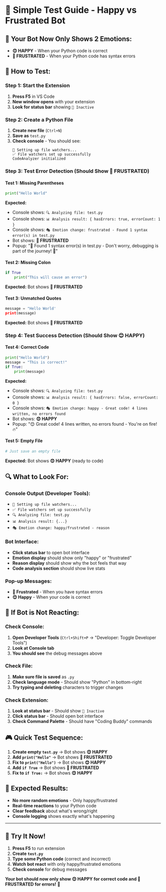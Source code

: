 # 🐍 Simple Test Guide - Happy vs Frustrated Bot

## 🎯 **Your Bot Now Only Shows 2 Emotions:**

- **😊 HAPPY** - When your Python code is correct
- **😤 FRUSTRATED** - When your Python code has syntax errors

## 🧪 **How to Test:**

### **Step 1: Start the Extension**
1. **Press F5** in VS Code
2. **New window opens** with your extension
3. **Look for status bar** showing `🔴 Inactive`

### **Step 2: Create a Python File**
1. **Create new file** (`Ctrl+N`)
2. **Save as** `test.py`
3. **Check console** - You should see:
   ```
   🔧 Setting up file watchers...
   ✅ File watchers set up successfully
   CodeAnalyzer initialized
   ```

### **Step 3: Test Error Detection (Should Show 😤 FRUSTRATED)**

#### **Test 1: Missing Parentheses**
```python
print("Hello World"
```
**Expected:**
- Console shows: `🔍 Analyzing file: test.py`
- Console shows: `📊 Analysis result: { hasErrors: true, errorCount: 1 }`
- Console shows: `🎭 Emotion change: frustrated - Found 1 syntax error(s) in test.py`
- Bot shows: **😤 FRUSTRATED**
- Popup: "😤 Found 1 syntax error(s) in test.py - Don't worry, debugging is part of the journey! 💪"

#### **Test 2: Missing Colon**
```python
if True
    print("This will cause an error")
```
**Expected:** Bot shows **😤 FRUSTRATED**

#### **Test 3: Unmatched Quotes**
```python
message = "Hello World'
print(message)
```
**Expected:** Bot shows **😤 FRUSTRATED**

### **Step 4: Test Success Detection (Should Show 😊 HAPPY)**

#### **Test 4: Correct Code**
```python
print("Hello World")
message = "This is correct!"
if True:
    print(message)
```
**Expected:**
- Console shows: `🔍 Analyzing file: test.py`
- Console shows: `📊 Analysis result: { hasErrors: false, errorCount: 0 }`
- Console shows: `🎭 Emotion change: happy - Great code! 4 lines written, no errors found`
- Bot shows: **😊 HAPPY**
- Popup: "😊 Great code! 4 lines written, no errors found - You're on fire! 🔥"

#### **Test 5: Empty File**
```python
# Just save an empty file
```
**Expected:** Bot shows **😊 HAPPY** (ready to code)

## 🔍 **What to Look For:**

### **Console Output (Developer Tools):**
- `🔧 Setting up file watchers...`
- `✅ File watchers set up successfully`
- `🔍 Analyzing file: test.py`
- `📊 Analysis result: {...}`
- `🎭 Emotion change: happy/frustrated - reason`

### **Bot Interface:**
- **Click status bar** to open bot interface
- **Emotion display** should show only "happy" or "frustrated"
- **Reason display** should show why the bot feels that way
- **Code analysis section** should show live stats

### **Pop-up Messages:**
- **😤 Frustrated** - When you have syntax errors
- **😊 Happy** - When your code is correct

## 🚨 **If Bot is Not Reacting:**

### **Check Console:**
1. **Open Developer Tools** (`Ctrl+Shift+P` → "Developer: Toggle Developer Tools")
2. **Look at Console tab**
3. **You should see** the debug messages above

### **Check File:**
1. **Make sure file is saved** as `.py`
2. **Check language mode** - Should show "Python" in bottom-right
3. **Try typing and deleting** characters to trigger changes

### **Check Extension:**
1. **Look at status bar** - Should show `🔴 Inactive`
2. **Click status bar** - Should open bot interface
3. **Check Command Palette** - Should have "Coding Buddy" commands

## 🎮 **Quick Test Sequence:**

1. **Create empty `test.py`** → Bot shows **😊 HAPPY**
2. **Add `print("Hello"`** → Bot shows **😤 FRUSTRATED**
3. **Fix to `print("Hello")`** → Bot shows **😊 HAPPY**
4. **Add `if True`** → Bot shows **😤 FRUSTRATED**
5. **Fix to `if True:`** → Bot shows **😊 HAPPY**

## 🎉 **Expected Results:**

- **No more random emotions** - Only happy/frustrated
- **Real-time reactions** to your Python code
- **Clear feedback** about what's wrong/right
- **Console logging** shows exactly what's happening

---

## 🚀 **Try It Now!**

1. **Press F5** to run extension
2. **Create `test.py`**
3. **Type some Python code** (correct and incorrect)
4. **Watch bot react** with only happy/frustrated emotions
5. **Check console** for debug messages

**Your bot should now only show 😊 HAPPY for correct code and 😤 FRUSTRATED for errors!** 🎯
